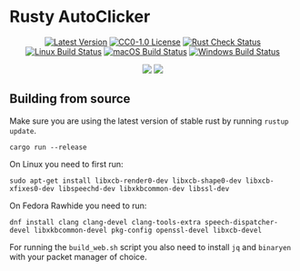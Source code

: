 # Rusty AutoClicker

<div align="center">

[![Latest Version](https://img.shields.io/badge/Rusty%20AutoClicker-1.1.0-blue)](https://www.rust-lang.org/)
[![CC0-1.0 License](https://img.shields.io/badge/License-CC0--1.0-blue)](https://github.com/MrTanoshii/rusty-autoclicker/blob/main/LICENSE)
[![Rust Check Status](https://github.com/MrTanoshii/rusty-autoclicker/actions/workflows/rust_check.yml/badge.svg)](https://github.com/MrTanoshii/rusty-autoclicker/actions/workflows/rust_check.yml)
[![Linux Build Status](https://github.com/MrTanoshii/rusty-autoclicker/actions/workflows/linux_build.yml/badge.svg)](https://github.com/MrTanoshii/rusty-autoclicker/actions/workflows/linux_build.yml)
[![macOS Build Status](https://github.com/MrTanoshii/rusty-autoclicker/actions/workflows/macos_build.yml/badge.svg)](https://github.com/MrTanoshii/rusty-autoclicker/actions/workflows/macos_build.yml)
[![Windows Build Status](https://github.com/MrTanoshii/rusty-autoclicker/actions/workflows/windows_build.yml/badge.svg)](https://github.com/MrTanoshii/rusty-autoclicker/actions/workflows/windows_build.yml)

</div>
<div align="center">
  
[![](https://github.com/MrTanoshii/rusty-autoclicker/blob/main/screenshots/v1.0.0/rusty-autoclicker_15o7LSwR3T.png)](#)
[![](https://github.com/MrTanoshii/rusty-autoclicker/blob/main/screenshots/v1.0.0/rusty-autoclicker_ucpN0Ra6EU.png)](#)
  
</div>

## Building from source

Make sure you are using the latest version of stable rust by running `rustup update`.

`cargo run --release`

On Linux you need to first run:

`sudo apt-get install libxcb-render0-dev libxcb-shape0-dev libxcb-xfixes0-dev libspeechd-dev libxkbcommon-dev libssl-dev`

On Fedora Rawhide you need to run:

`dnf install clang clang-devel clang-tools-extra speech-dispatcher-devel libxkbcommon-devel pkg-config openssl-devel libxcb-devel`

For running the `build_web.sh` script you also need to install `jq` and `binaryen` with your packet manager of choice.
